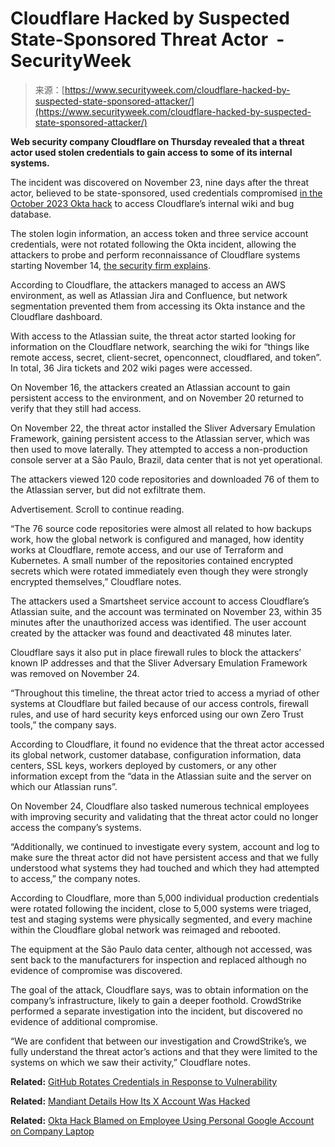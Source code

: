 <!--yml
category: 未分类
date: 2024-05-27 14:35:21
-->

# Cloudflare Hacked by Suspected State-Sponsored Threat Actor  - SecurityWeek

> 来源：[https://www.securityweek.com/cloudflare-hacked-by-suspected-state-sponsored-attacker/](https://www.securityweek.com/cloudflare-hacked-by-suspected-state-sponsored-attacker/)

**Web security company Cloudflare on Thursday revealed that a threat actor used stolen credentials to gain access to some of its internal systems.**

The incident was discovered on November 23, nine days after the threat actor, believed to be state-sponsored, used credentials compromised [in the October 2023 Okta hack](https://www.securityweek.com/okta-broadens-scope-of-data-breach-all-customer-support-users-affected/) to access Cloudflare’s internal wiki and bug database.

The stolen login information, an access token and three service account credentials, were not rotated following the Okta incident, allowing the attackers to probe and perform reconnaissance of Cloudflare systems starting November 14, [the security firm explains](https://blog.cloudflare.com/thanksgiving-2023-security-incident).

According to Cloudflare, the attackers managed to access an AWS environment, as well as Atlassian Jira and Confluence, but network segmentation prevented them from accessing its Okta instance and the Cloudflare dashboard.

With access to the Atlassian suite, the threat actor started looking for information on the Cloudflare network, searching the wiki for “things like remote access, secret, client-secret, openconnect, cloudflared, and token”. In total, 36 Jira tickets and 202 wiki pages were accessed.

On November 16, the attackers created an Atlassian account to gain persistent access to the environment, and on November 20 returned to verify that they still had access.

On November 22, the threat actor installed the Sliver Adversary Emulation Framework, gaining persistent access to the Atlassian server, which was then used to move laterally. They attempted to access a non-production console server at a São Paulo, Brazil, data center that is not yet operational.

The attackers viewed 120 code repositories and downloaded 76 of them to the Atlassian server, but did not exfiltrate them.

Advertisement. Scroll to continue reading.

“The 76 source code repositories were almost all related to how backups work, how the global network is configured and managed, how identity works at Cloudflare, remote access, and our use of Terraform and Kubernetes. A small number of the repositories contained encrypted secrets which were rotated immediately even though they were strongly encrypted themselves,” Cloudflare notes.

The attackers used a Smartsheet service account to access Cloudflare’s Atlassian suite, and the account was terminated on November 23, within 35 minutes after the unauthorized access was identified. The user account created by the attacker was found and deactivated 48 minutes later.

Cloudflare says it also put in place firewall rules to block the attackers’ known IP addresses and that the Sliver Adversary Emulation Framework was removed on November 24.

“Throughout this timeline, the threat actor tried to access a myriad of other systems at Cloudflare but failed because of our access controls, firewall rules, and use of hard security keys enforced using our own Zero Trust tools,” the company says.

According to Cloudflare, it found no evidence that the threat actor accessed its global network, customer database, configuration information, data centers, SSL keys, workers deployed by customers, or any other information except from the “data in the Atlassian suite and the server on which our Atlassian runs”.

On November 24, Cloudflare also tasked numerous technical employees with improving security and validating that the threat actor could no longer access the company’s systems.

“Additionally, we continued to investigate every system, account and log to make sure the threat actor did not have persistent access and that we fully understood what systems they had touched and which they had attempted to access,” the company notes.

According to Cloudflare, more than 5,000 individual production credentials were rotated following the incident, close to 5,000 systems were triaged, test and staging systems were physically segmented, and every machine within the Cloudflare global network was reimaged and rebooted.

The equipment at the São Paulo data center, although not accessed, was sent back to the manufacturers for inspection and replaced although no evidence of compromise was discovered.

The goal of the attack, Cloudflare says, was to obtain information on the company’s infrastructure, likely to gain a deeper foothold. CrowdStrike performed a separate investigation into the incident, but discovered no evidence of additional compromise.

“We are confident that between our investigation and CrowdStrike’s, we fully understand the threat actor’s actions and that they were limited to the systems on which we saw their activity,” Cloudflare notes.

**Related:** [GitHub Rotates Credentials in Response to Vulnerability](https://www.securityweek.com/github-rotates-credentials-in-response-to-vulnerability/)

**Related:** [Mandiant Details How Its X Account Was Hacked](https://www.securityweek.com/mandiant-details-crypto-theft-campaign-that-hacked-its-x-account-via-brute-force-attack/)

**Related:** [Okta Hack Blamed on Employee Using Personal Google Account on Company Laptop](https://www.securityweek.com/okta-hack-blamed-on-employee-using-personal-google-account-on-company-laptop/)